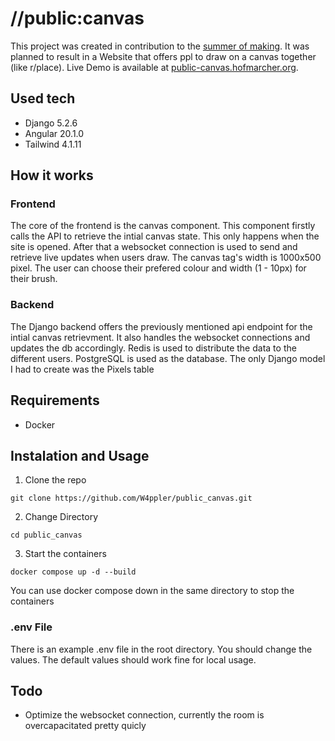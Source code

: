 # //public:canvas
This project was created in contribution to the [summer of making](https://summer.hackclub.com). It was planned to result in a Website that offers ppl to draw on a canvas together (like r/place). Live Demo is available at [public-canvas.hofmarcher.org](public-canvas.hofmarcher.org). 

## Used tech
- Django 5.2.6
- Angular 20.1.0
- Tailwind 4.1.11

## How it works
### Frontend
The core of the frontend is the canvas component. This component firstly calls the API to retrieve the intial canvas state. This only happens when the site is opened. After that a websocket connection is used to send and retrieve live updates when users draw. The canvas tag's width is 1000x500 pixel. The user can choose their prefered colour and width (1 - 10px) for their brush. 

### Backend
The Django backend offers the previously mentioned api endpoint for the intial canvas retrievment. It also handles the websocket connections and updates the db accordingly. Redis is used to distribute the data to the different users. PostgreSQL is used as the database. The only Django model I had to create was the Pixels table 

## Requirements
- Docker

## Instalation and Usage 
1. Clone the repo
```
git clone https://github.com/W4ppler/public_canvas.git
```
2. Change Directory
```
cd public_canvas
```
3. Start the containers
```
docker compose up -d --build
```
You can use docker compose down in the same directory to stop the containers

### .env File
There is an example .env file in the root directory. You should change the values. The default values should work fine for local usage.

## Todo
- Optimize the websocket connection, currently the room is overcapacitated pretty quicly
